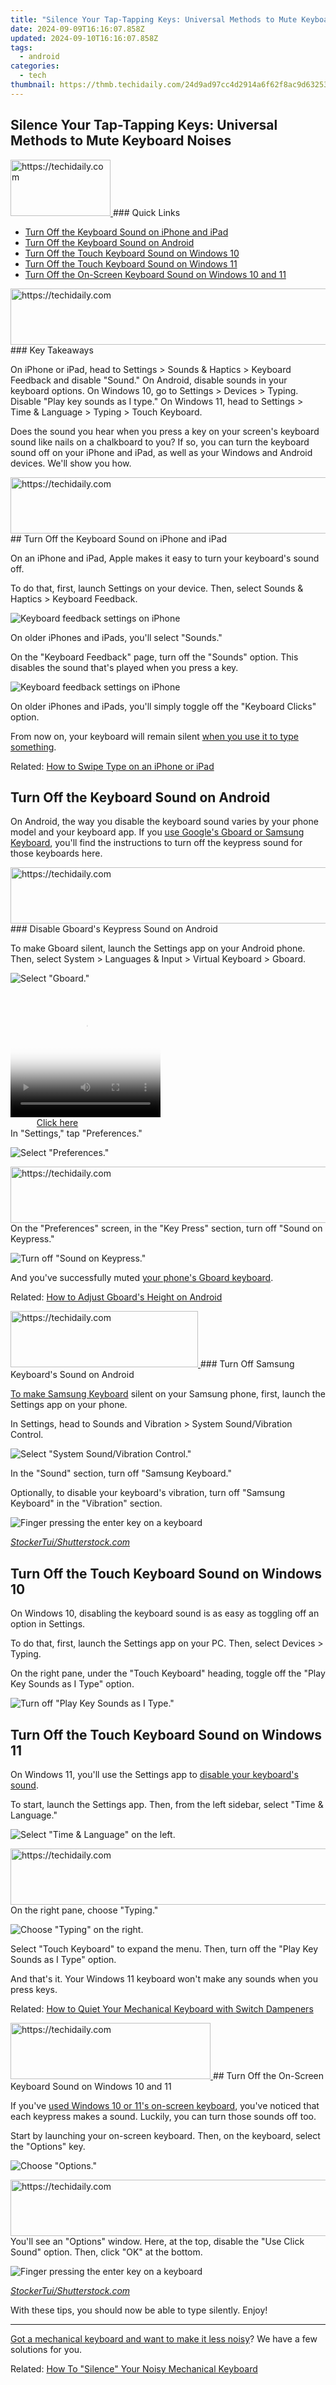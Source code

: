 ```yaml
---
title: "Silence Your Tap-Tapping Keys: Universal Methods to Mute Keyboard Noises"
date: 2024-09-09T16:16:07.858Z
updated: 2024-09-10T16:16:07.858Z
tags:
  - android
categories:
  - tech
thumbnail: https://thmb.techidaily.com/24d9ad97cc4d2914a6f62f8ac9d6325300e284842ea91d53be138fc17a246961.jpg
---
```


## Silence Your Tap-Tapping Keys: Universal Methods to Mute Keyboard Noises

<!-- affiliate ads begin -->
<a href="https://review-au.sjv.io/c/5597632/2098700/14409" target="_top" id="2098700">
  <img src="//a.impactradius-go.com/display-ad/14409-2098700" border="0" alt="https://techidaily.com" width="160" height="90"/>
</a>
<img height="0" width="0" src="https://review-au.sjv.io/i/5597632/2098700/14409" style="position:absolute;visibility:hidden;" border="0" />
<!-- affiliate ads end -->
### Quick Links

* [Turn Off the Keyboard Sound on iPhone and iPad](https://techidaily.com/complete-guide-to-hard-reset-your-motorola-edge-40-neo-drfone-by-drfone-reset-android-reset-android/)
* [Turn Off the Keyboard Sound on Android](https://win-solutions.techidaily.com/ultimate-fixes-for-rainbow-six-extraction-pc-instability-issues/)
* [Turn Off the Touch Keyboard Sound on Windows 10](https://screen-video-capture.techidaily.com/updated-saving-your-focus-a-guide-to-quieting-naysayers-on-google-video-calls-for-2024/)
* [Turn Off the Touch Keyboard Sound on Windows 11](https://win11-tips.techidaily.com/improving-windows-11-taskbar-stability/)
* [Turn Off the On-Screen Keyboard Sound on Windows 10 and 11](https://facebook-video-content.techidaily.com/updated-from-shoots-to-screens-dslr-setup-for-youtubefacebook-live/)

<!-- affiliate ads begin -->
<a href="https://review-au.sjv.io/c/5597632/2135315/14409" target="_top" id="2135315">
  <img src="//a.impactradius-go.com/display-ad/14409-2135315" border="0" alt="https://techidaily.com" width="728" height="90"/>
</a>
<img height="0" width="0" src="https://review-au.sjv.io/i/5597632/2135315/14409" style="position:absolute;visibility:hidden;" border="0" />
<!-- affiliate ads end -->
### Key Takeaways

 On iPhone or iPad, head to Settings > Sounds & Haptics > Keyboard Feedback and disable "Sound." On Android, disable sounds in your keyboard options. On Windows 10, go to Settings > Devices > Typing. Disable "Play key sounds as I type." On Windows 11, head to Settings > Time & Language > Typing > Touch Keyboard.

 Does the sound you hear when you press a key on your screen's keyboard sound like nails on a chalkboard to you? If so, you can turn the keyboard sound off on your iPhone and iPad, as well as your Windows and Android devices. We'll show you how.

<!-- affiliate ads begin -->
<a href="https://ephamedtechinc.pxf.io/c/5597632/2120862/26400?prodsku=Saturn" target="_top" id="2120862">
  <img src="//a.impactradius-go.com/display-ad/26400-2120862" border="0" alt="https://techidaily.com" width="728" height="90"/>
</a>
<img height="0" width="0" src="https://ephamedtechinc.pxf.io/i/5597632/2120862/26400?prodsku=Saturn" style="position:absolute;visibility:hidden;" border="0" />
<!-- affiliate ads end -->
##  Turn Off the Keyboard Sound on iPhone and iPad

 On an iPhone and iPad, Apple makes it easy to turn your keyboard's sound off.

 To do that, first, launch Settings on your device. Then, select Sounds & Haptics > Keyboard Feedback.

![Keyboard feedback settings on iPhone](https://static1.howtogeekimages.com/wordpress/wp-content/uploads/2022/11/Keyboard-Feedback-iPhone-Settings.png) 

 On older iPhones and iPads, you'll select "Sounds."

 On the "Keyboard Feedback" page, turn off the "Sounds" option. This disables the sound that's played when you press a key.

![Keyboard feedback settings on iPhone](https://static1.howtogeekimages.com/wordpress/wp-content/uploads/2022/11/Keyboard-Feedback-iPhone.png) 

 On older iPhones and iPads, you'll simply toggle off the "Keyboard Clicks" option.

 From now on, your keyboard will remain silent [when you use it to type something](https://android-location-track.techidaily.com/solutions-to-spy-on-poco-x6-with-and-without-jailbreak-drfone-by-drfone-virtual-android/).

Related: [How to Swipe Type on an iPhone or iPad](https://android-location-track.techidaily.com/solutions-to-spy-on-poco-x6-with-and-without-jailbreak-drfone-by-drfone-virtual-android/) 

##  Turn Off the Keyboard Sound on Android

 On Android, the way you disable the keyboard sound varies by your phone model and your keyboard app. If you [use Google's Gboard or Samsung Keyboard](https://extra-hints.techidaily.com/2024-approved-construct-humor-memes-via-adobe/), you'll find the instructions to turn off the keypress sound for those keyboards here.

<!-- affiliate ads begin -->
<a href="https://zebaoaffiliateprogram.pxf.io/c/5597632/2137973/21526" target="_top" id="2137973">
  <img src="//a.impactradius-go.com/display-ad/21526-2137973" border="0" alt="https://techidaily.com" width="728" height="90"/>
</a>
<img height="0" width="0" src="https://zebaoaffiliateprogram.pxf.io/i/5597632/2137973/21526" style="position:absolute;visibility:hidden;" border="0" />
<!-- affiliate ads end -->
###  Disable Gboard's Keypress Sound on Android

 To make Gboard silent, launch the Settings app on your Android phone. Then, select System > Languages & Input > Virtual Keyboard > Gboard.

![Select "Gboard."](https://static1.howtogeekimages.com/wordpress/wp-content/uploads/2022/09/8-android-gboard-settings.png) 

<!-- affiliate ads begin -->
<span id="1912746">
					<video width="240" height="200" style="cursor:pointer"
           poster="//a.impactradius-go.com/display-clicktoplayimage/1912746.png"
           onclick="if(!this.playClicked){this.play();this.setAttribute('controls',true);this.playClicked=true;}">
	   <source src="//a.impactradius-go.com/display-ad/20231-1912746">
	   <img src="//a.impactradius-go.com/display-clicktoplayimage/1912746.png" style="border: none; height: 100%; width: 100%; object-fit: contain">
	</video>
	<div style="width:150px;text-align:center"><a href="javascript:window.open(decodeURIComponent('https%3A%2F%2Fmindmanager.sjv.io%2Fc%2F5597632%2F1912746%2F20231'), '_blank');void(0);">Click here</a></div>
</span>
<img height="0" width="0" src="https://imp.pxf.io/i/5597632/1912746/20231" style="position:absolute;visibility:hidden;" border="0" />
<!-- affiliate ads end -->
 In "Settings," tap "Preferences."

![Select "Preferences."](https://static1.howtogeekimages.com/wordpress/wp-content/uploads/2022/09/9-android-gboard-preferences.png) 

<!-- affiliate ads begin -->
<a href="https://appsumo.8odi.net/c/5597632/2137412/7443" target="_top" id="2137412">
  <img src="//a.impactradius-go.com/display-ad/7443-2137412" border="0" alt="https://techidaily.com" width="728" height="90"/>
</a>
<img height="0" width="0" src="https://appsumo.8odi.net/i/5597632/2137412/7443" style="position:absolute;visibility:hidden;" border="0" />
<!-- affiliate ads end -->
 On the "Preferences" screen, in the "Key Press" section, turn off "Sound on Keypress."

![Turn off "Sound on Keypress."](https://static1.howtogeekimages.com/wordpress/wp-content/uploads/2022/09/10-android-disable-gboard-sound.png) 

 And you've successfully muted [your phone's Gboard keyboard](https://apple-account.techidaily.com/in-2024-how-to-fix-locked-apple-id-from-apple-iphone-11-pro-by-drfone-ios/).

Related: [How to Adjust Gboard's Height on Android](https://apple-account.techidaily.com/in-2024-how-to-fix-locked-apple-id-from-apple-iphone-11-pro-by-drfone-ios/) 

<!-- affiliate ads begin -->
<a href="https://aidotcom.pxf.io/c/5597632/2129041/19576" target="_top" id="2129041">
  <img src="//a.impactradius-go.com/display-ad/19576-2129041" border="0" alt="https://techidaily.com" width="300" height="90"/>
</a>
<img height="0" width="0" src="https://aidotcom.pxf.io/i/5597632/2129041/19576" style="position:absolute;visibility:hidden;" border="0" />
<!-- affiliate ads end -->
###  Turn Off Samsung Keyboard's Sound on Android

[To make Samsung Keyboard](https://extra-skills.techidaily.com/new-inside-facetunes-magic-an-in-depth-analysis-for-perfect-photos/) silent on your Samsung phone, first, launch the Settings app on your phone.

 In Settings, head to Sounds and Vibration > System Sound/Vibration Control.

![Select "System Sound/Vibration Control."](https://static1.howtogeekimages.com/wordpress/wp-content/uploads/2022/09/11-samsung-sound-settings.png) 

 In the "Sound" section, turn off "Samsung Keyboard."

 Optionally, to disable your keyboard's vibration, turn off "Samsung Keyboard" in the "Vibration" section.

![Finger pressing the enter key on a keyboard](https://static1.howtogeekimages.com/wordpress/wp-content/uploads/2022/09/Keyboard-Sound.jpg) 

_[StockerTui/Shutterstock.com](https://www.shutterstock.com/image-photo/businessman-finger-pressing-enter-key-on-1748946950)_

##  Turn Off the Touch Keyboard Sound on Windows 10

 On Windows 10, disabling the keyboard sound is as easy as toggling off an option in Settings.

 To do that, first, launch the Settings app on your PC. Then, select Devices > Typing.

 On the right pane, under the "Touch Keyboard" heading, toggle off the "Play Key Sounds as I Type" option.

![Turn off &quot;Play Key Sounds as I Type.&quot;](https://static1.howtogeekimages.com/wordpress/wp-content/uploads/2017/05/img_5910f64c739f6.png) 

##  Turn Off the Touch Keyboard Sound on Windows 11

 On Windows 11, you'll use the Settings app to [disable your keyboard's sound](https://win11.techidaily.com/a-step-by-step-guide-to-rectify-a-wrongly-setup-temp-folder-in-win11/).

 To start, launch the Settings app. Then, from the left sidebar, select "Time & Language."

![Select "Time & Language" on the left.](https://static1.howtogeekimages.com/wordpress/wp-content/uploads/2022/09/2-windows-11-time-language-settings.png) 

<!-- affiliate ads begin -->
<a href="https://appsumo.8odi.net/c/5597632/2128842/7443" target="_top" id="2128842">
  <img src="//a.impactradius-go.com/display-ad/7443-2128842" border="0" alt="https://techidaily.com" width="600" height="90"/>
</a>
<img height="0" width="0" src="https://appsumo.8odi.net/i/5597632/2128842/7443" style="position:absolute;visibility:hidden;" border="0" />
<!-- affiliate ads end -->
 On the right pane, choose "Typing."

![Choose "Typing" on the right.](https://static1.howtogeekimages.com/wordpress/wp-content/uploads/2022/09/3-windows-11-typing-settings.png) 

 Select "Touch Keyboard" to expand the menu. Then, turn off the "Play Key Sounds as I Type" option.

 And that's it. Your Windows 11 keyboard won't make any sounds when you press keys.

Related: [How to Quiet Your Mechanical Keyboard with Switch Dampeners](https://win11.techidaily.com/a-step-by-step-guide-to-rectify-a-wrongly-setup-temp-folder-in-win11/) 

<!-- affiliate ads begin -->
<a href="https://bluettius.sjv.io/c/5597632/2139117/17108" target="_top" id="2139117">
  <img src="//a.impactradius-go.com/display-ad/17108-2139117" border="0" alt="https://techidaily.com" width="320" height="90"/>
</a>
<img height="0" width="0" src="https://bluettius.sjv.io/i/5597632/2139117/17108" style="position:absolute;visibility:hidden;" border="0" />
<!-- affiliate ads end -->
##  Turn Off the On-Screen Keyboard Sound on Windows 10 and 11

 If you've [used Windows 10 or 11's on-screen keyboard](https://screen-capture.techidaily.com/updated-2024-approved-how-to-record-your-desktop-screen-on-windows-for-free-3-methods/), you've noticed that each keypress makes a sound. Luckily, you can turn those sounds off too.

 Start by launching your on-screen keyboard. Then, on the keyboard, select the "Options" key.

![Choose "Options."](https://static1.howtogeekimages.com/wordpress/wp-content/uploads/2022/09/4-windows-on-screen-keyboard-options.png) 

<!-- affiliate ads begin -->
<a href="https://appsumo.8odi.net/c/5597632/2137395/7443" target="_top" id="2137395">
  <img src="//a.impactradius-go.com/display-ad/7443-2137395" border="0" alt="https://techidaily.com" width="728" height="90"/>
</a>
<img height="0" width="0" src="https://appsumo.8odi.net/i/5597632/2137395/7443" style="position:absolute;visibility:hidden;" border="0" />
<!-- affiliate ads end -->
 You'll see an "Options" window. Here, at the top, disable the "Use Click Sound" option. Then, click "OK" at the bottom.

![Finger pressing the enter key on a keyboard](https://static1.howtogeekimages.com/wordpress/wp-content/uploads/2022/09/Keyboard-Sound.jpg) 

_[StockerTui/Shutterstock.com](https://www.shutterstock.com/image-photo/businessman-finger-pressing-enter-key-on-1748946950)_

 With these tips, you should now be able to type silently. Enjoy!

---

[Got a mechanical keyboard and want to make it less noisy](https://ai-live-streaming.techidaily.com/new-access-all-matches-free-world-cup-live-streaming-options-for-2024/)? We have a few solutions for you.

Related: [How To "Silence" Your Noisy Mechanical Keyboard](https://ai-live-streaming.techidaily.com/new-access-all-matches-free-world-cup-live-streaming-options-for-2024/)

<ins class="adsbygoogle"
     style="display:block"
     data-ad-format="autorelaxed"
     data-ad-client="ca-pub-7571918770474297"
     data-ad-slot="1223367746"></ins>



<ins class="adsbygoogle"
     style="display:block"
     data-ad-client="ca-pub-7571918770474297"
     data-ad-slot="8358498916"
     data-ad-format="auto"
     data-full-width-responsive="true"></ins>


